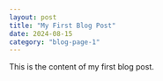 ```yaml
---
layout: post
title: "My First Blog Post"
date: 2024-08-15
category: "blog-page-1"
---
```

This is the content of my first blog post.

